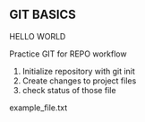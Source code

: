 ## GIT BASICS ##

HELLO WORLD


Practice GIT for REPO workflow



1. Initialize repository with git init
2. Create changes to project files
3. check status of those file

example_file.txt
